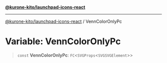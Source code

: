 [**@kurone-kito/launchpad-icons-react**](../README.md)

***

[@kurone-kito/launchpad-icons-react](../globals.md) / VennColorOnlyPc

# Variable: VennColorOnlyPc

> `const` **VennColorOnlyPc**: `FC`\<`SVGProps`\<`SVGSVGElement`\>\>
